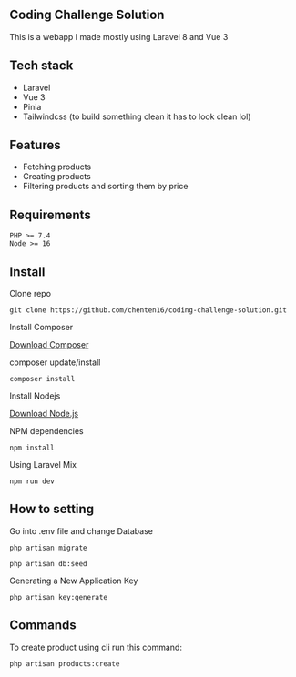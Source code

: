 ## Coding Challenge Solution

This is a webapp I made mostly using Laravel 8 and Vue 3

## Tech stack
- Laravel
- Vue 3
- Pinia
- Tailwindcss (to build something clean it has to look clean lol)

## Features 
- Fetching products
- Creating products
- Filtering products and sorting them by price

## Requirements

	PHP >= 7.4
	Node >= 16

## Install

Clone repo

```
git clone https://github.com/chenten16/coding-challenge-solution.git
```

Install Composer


[Download Composer](https://getcomposer.org/download/)


composer update/install 

```
composer install
```

Install Nodejs


[Download Node.js](https://nodejs.org/en/download/)


NPM dependencies
```
npm install
```

Using Laravel Mix 

```
npm run dev
```

## How to setting 

Go into .env file and change Database 

```
php artisan migrate
```

```
php artisan db:seed
```
	
Generating a New Application Key
```
php artisan key:generate
```
## Commands
To create product using cli run this command:

```
php artisan products:create
```


